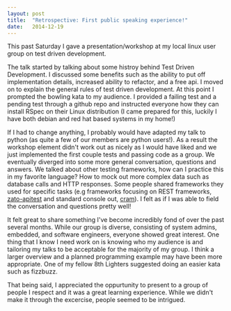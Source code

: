 ```yaml
---
layout: post
title:  "Retrospective: First public speaking experience!"
date:   2014-12-19
---
```



This past Saturday I gave a presentation/workshop at my local linux user group on test driven development. 

The talk started by talking about some histroy behind Test Driven Development. I discussed some benefits such as the ability to put off implementation details, increased ability to refactor, and a free api. I moved on to explain the general rules of test driven development. At this point I prompted the bowling kata to my audience. I provided a failing test and a pending test through a github repo and instructed everyone how they can install RSpec on their Linux distribution (I came prepared for this, luckily I have both debian and red hat based systems in my home!)

If I had to change anything, I probably would have adapted my talk to python (as quite a few of our members are python users!). As a result the workshop element didn't work out as nicely as I would have liked and we just implemented the first couple tests and passing code  as a group. We eventually diverged into some more general conversation, questions and answers. We talked about other testing frameworks, how can I practice this in my favorite language? How to mock out more complex data such as database calls and HTTP responses. Some people shared frameworks they used for specific tasks (e.g frameworks focusing on REST frameworks, [zato-apitest](https://github.com/zatosource/zato-apitest) and standard console out, [cram](https://bitheap.org/cram/)). I felt as if I was able to field the conversation and questions pretty well!

It felt great to share something I've become incredibly fond of over the past several months. While our group is diverse, consisting of system admins, embedded, and software engineers, everyone showed great interest. One thing that I know I need work on is knowing who my audience is and tailoring my talks to be acceptable for the majority of my group. I think a larger overview and a planned programming example may have been more appropriate. One of my fellow 8th Lighters suggested doing an easier kata such as fizzbuzz. 

That being said, I appreciated the oppurtunity to present to a group of people I respect and it was a great learning experience. While we didn't make it through the excercise, people seemed to be intrigued. 